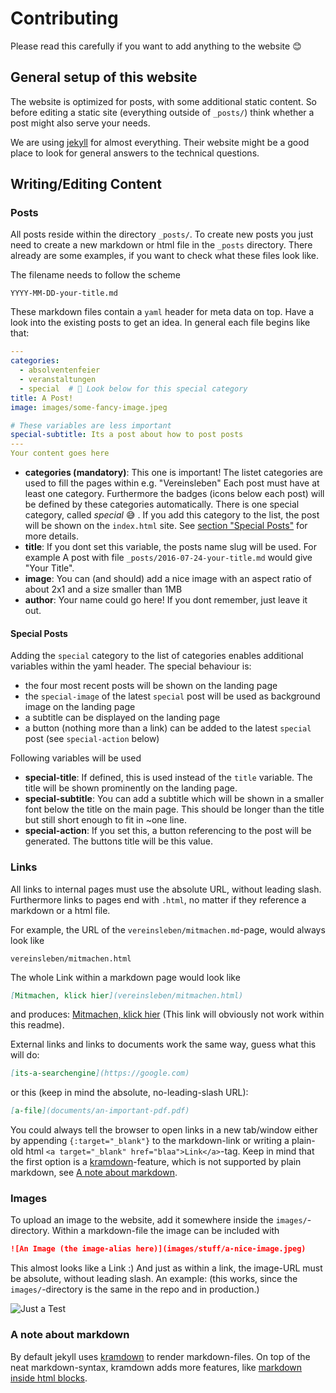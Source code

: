 # Contributing

Please read this carefully if you want to add anything to the website 😊

## General setup of this website

The website is optimized for posts, with some additional static content.
So before editing a static site (everything outside of `_posts/`) think whether
a post might also serve your needs.

We are using [jekyll](https://jekyllrb.com) for almost everything. Their
website might be a good place to look for general answers to the technical
questions.


## Writing/Editing Content

### Posts

All posts reside within the directory `_posts/`.
To create new posts you just need to create a new markdown or html file in the
`_posts` directory. There already are some examples, if you want to check
what these files look like.

The filename needs to follow the scheme
```
YYYY-MM-DD-your-title.md
```

These markdown files contain a `yaml` header for meta data on top.
Have a look into the existing posts to get an idea. In general each file
begins like that:
``` YAML
---
categories:
  - absolventenfeier
  - veranstaltungen
  - special  # 👀 Look below for this special category
title: A Post!
image: images/some-fancy-image.jpeg

# These variables are less important
special-subtitle: Its a post about how to post posts
---
Your content goes here
```
- **categories (mandatory)**:
  This one is important! The listet categories are used to fill the pages within
  e.g. "Vereinsleben" Each post must have at least one category.  Furthermore the
  badges (icons below each post) will be defined by these categories
  automatically.
  There is one special category, called *special* 😅 . If you
  add this category to the list, the post will be shown on the `index.html` site.
  See [section "Special Posts"](#special-posts) for more details.
- **title**:
  If you dont set this variable, the posts name slug will be used. For example
  A post with file `_posts/2016-07-24-your-title.md` would give "Your Title".
- **image**:
  You can (and should) add a nice image
  with an aspect ratio of about 2x1 and
  a size smaller than 1MB
- **author**:
  Your name could go here! If you dont remember, just leave it out.


#### Special Posts
Adding the `special` category to the list of categories enables additional
variables within the yaml header. The special behaviour is:
- the four most recent posts will be shown on the landing page
- the `special-image` of the latest `special` post will be used as
  background image on the landing page
- a subtitle can be displayed on the landing page
- a button (nothing more than a link) can be added to the latest `special`
  post (see `special-action` below)

Following variables will be used
- **special-title**:
  If defined, this is used instead of the `title` variable. The title will
  be shown prominently on the landing page.
- **special-subtitle**:
  You can add a subtitle which will be shown in a smaller font below the title on
  the main page. This should be longer than the title but still short enough to
  fit in ~one line.
- **special-action**:
  If you set this, a button referencing to the post will be generated. The
  buttons title will be this value.

### Links
All links to internal pages must use the absolute URL, without leading slash.
Furthermore links to pages end with `.html`, no matter if they reference a
markdown or a html file.

For example, the URL of the `vereinsleben/mitmachen.md`-page, would always
look like
```
vereinsleben/mitmachen.html
```
The whole Link within a markdown page would look like
``` markdown
[Mitmachen, klick hier](vereinsleben/mitmachen.html)
```
and produces: [Mitmachen, klick hier](vereinsleben/mitmachen.html) (This link
will obviously not work within this readme).

External links and links to documents work the same way, guess what this will do:
``` markdown
[its-a-searchengine](https://google.com)
```
or this (keep in mind the absolute, no-leading-slash URL):
``` markdown
[a-file](documents/an-important-pdf.pdf)
```

You could always tell the browser to open links in a new tab/window either by
appending `{:target="_blank"}` to the markdown-link or writing a plain-old html
`<a target="_blank" href="blaa">Link</a>`-tag. Keep in mind that the first
option is a [kramdown](http://kramdown.gettalong.org/syntax.html)-feature,
which is not supported by plain markdown, see [A note about
markdown](#a-note-about-markdown).

### Images
To upload an image to the website, add it somewhere inside the
`images/`-directory. Within a markdown-file the image can be included with
``` markdown
![An Image (the image-alias here)](images/stuff/a-nice-image.jpeg)
```
This almost looks like a Link :) And just as within a link, the image-URL must
be absolute, without leading slash.
An example: (this works, since the `images/`-directory is the same in the
repo and in production.)

![Just a Test](images/contributing/image-example.jpg)

### A note about markdown
By default jekyll uses
[kramdown](http://kramdown.gettalong.org/syntax.html) to render
markdown-files. On top of the neat markdown-syntax, kramdown adds more
features, like [markdown inside html
blocks](http://kramdown.gettalong.org/syntax.html#html-blocks).
